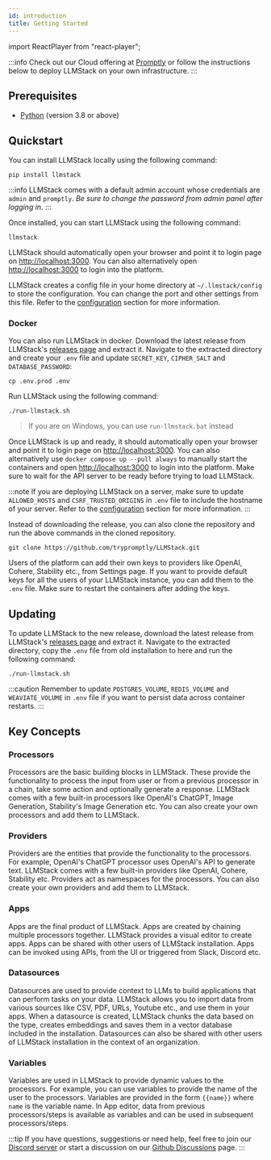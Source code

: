 ```yaml
---
id: introduction
title: Getting Started
---
```


import ReactPlayer from "react-player";

:::info
Check out our Cloud offering at [Promptly](https://trypromptly.com) or follow the instructions below to deploy LLMStack on your own infrastructure.
:::

## Prerequisites

- [Python](https://www.python.org/downloads/) (version 3.8 or above)

## Quickstart

You can install LLMStack locally using the following command:

```
pip install llmstack
```

:::info
LLMStack comes with a default admin account whose credentials are `admin` and `promptly`. _Be sure to change the password from admin panel after logging in_.
:::

Once installed, you can start LLMStack using the following command:

```
llmstack
```

LLMStack should automatically open your browser and point it to login page on [http://localhost:3000](http://localhost:3000). You can also alternatively open [http://localhost:3000](http://localhost:3000) to login into the platform.

LLMStack creates a config file in your home directory at `~/.llmstack/config` to store the configuration. You can change the port and other settings from this file. Refer to the [configuration](config.md) section for more information.

### Docker

You can also run LLMStack in docker. Download the latest release from LLMStack's [releases page](https://github.com/trypromptly/LLMStack/releases) and extract it. Navigate to the extracted directory and create your `.env` file and update `SECRET_KEY`, `CIPHER_SALT` and `DATABASE_PASSWORD`:

```
cp .env.prod .env
```

Run LLMStack using the following command:

```
./run-llmstack.sh
```

> If you are on Windows, you can use `run-llmstack.bat` instead

Once LLMStack is up and ready, it should automatically open your browser and point it to login page on [http://localhost:3000](http://localhost:3000). You can also alternatively use `docker compose up --pull always` to manually start the containers and open [http://localhost:3000](http://localhost:3000) to login into the platform. Make sure to wait for the API server to be ready before trying to load LLMStack.

<ReactPlayer
  playing
  controls
  url="/img/llmstack-demo.m4v"
  width="100%"
  height="100%"
  loop
/>

:::note
If you are deploying LLMStack on a server, make sure to update `ALLOWED_HOSTS` and `CSRF_TRUSTED_ORIGINS` in `.env` file to include the hostname of your server. Refer to the [configuration](config.md) section for more information.
:::

Instead of downloading the release, you can also clone the repository and run the above commands in the cloned repository.

```
git clone https://github.com/trypromptly/LLMStack.git
```

Users of the platform can add their own keys to providers like OpenAI, Cohere, Stability etc., from Settings page. If you want to provide default keys for all the users of your LLMStack instance, you can add them to the `.env` file. Make sure to restart the containers after adding the keys.

## Updating

To update LLMStack to the new release, download the latest release from LLMStack's [releases page](https://github.com/trypromptly/LLMStack/releases) and extract it. Navigate to the extracted directory, copy the `.env` file from old installation to here and run the following command:

```
./run-llmstack.sh
```

:::caution
Remember to update `POSTGRES_VOLUME`, `REDIS_VOLUME` and `WEAVIATE_VOLUME` in `.env` file if you want to persist data across container restarts.
:::

## Key Concepts

### Processors

Processors are the basic building blocks in LLMStack. These provide the functionality to process the input from user or from a previous processor in a chain, take some action and optionally generate a response. LLMStack comes with a few built-in processors like OpenAI's ChatGPT, Image Generation, Stability's Image Generation etc. You can also create your own processors and add them to LLMStack.

### Providers

Providers are the entities that provide the functionality to the processors. For example, OpenAI's ChatGPT processor uses OpenAI's API to generate text. LLMStack comes with a few built-in providers like OpenAI, Cohere, Stability etc. Providers act as namespaces for the processors. You can also create your own providers and add them to LLMStack.

### Apps

Apps are the final product of LLMStack. Apps are created by chaining multiple processors together. LLMStack provides a visual editor to create apps. Apps can be shared with other users of LLMStack installation. Apps can be invoked using APIs, from the UI or triggered from Slack, Discord etc.

### Datasources

Datasources are used to provide context to LLMs to build applications that can perform tasks on your data. LLMStack allows you to import data from various sources like CSV, PDF, URLs, Youtube etc., and use them in your apps. When a datasource is created, LLMStack chunks the data based on the type, creates embeddings and saves them in a vector database included in the installation. Datasources can also be shared with other users of LLMStack installation in the context of an organization.

### Variables

Variables are used in LLMStack to provide dynamic values to the processors. For example, you can use variables to provide the name of the user to the processors. Variables are provided in the form `{{name}}` where `name` is the variable name. In App editor, data from previous processors/steps is available as variables and can be used in subsequent processors/steps.

:::tip
If you have questions, suggestions or need help, feel free to join our [Discord server](https://discord.gg/3JsEzSXspJ) or start a discussion on our [Github Discussions](https://github.com/trypromptly/LLMStack/discussions) page.
:::

